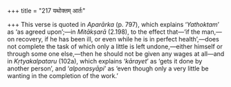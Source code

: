 +++
title = "217 यथोक्तम् आर्तः"

+++
This verse is quoted in *Aparārka* (p. 797), which explains
‘*Yathoktam*’ as ‘as agreed upon’;—in *Mitākṣarā* (2.198), to the effect
that—‘if the man,—on recovery, if he has been ill, or even while he is
in perfect health’,—does not complete the task of which only a little is
left undone,—either himself or through some one else,—then he should not
be given any wages at all—and in *Kṛtyakalpataru* (102a), which explains
‘*kārayet*’ as ‘gets it done by another person’, and ‘*alponasyāpi*’ as
‘even though only a very little be wanting in the completion of the
work.’


